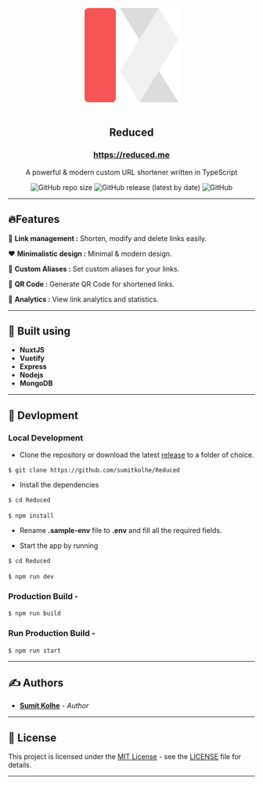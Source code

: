<div align="center">
<img src="./logo.svg" />
<br>
<br>
<h2 ><b>Reduced</b></h2>
<h3>  <a href="https://reduced.me">https://reduced.me</a> </h3>
<p >A powerful & modern custom URL shortener written in TypeScript</p>

![GitHub repo size](https://img.shields.io/github/repo-size/sumitkolhe/reduced?style=flat-square)
![GitHub release (latest by date)](https://img.shields.io/github/v/release/sumitkolhe/reduced?style=flat-square)
![GitHub](https://img.shields.io/github/license/sumitkolhe/reduced?style=flat-square)

</div>

---

## 🔥Features

:link: **Link management :** Shorten, modify and delete links easily.

:heart: **Minimalistic design :** Minimal & modern design.

:rainbow: **Custom Aliases :** Set custom aliases for your links.

:iphone: **QR Code :** Generate QR Code for shortened links.

:rocket: **Analytics :** View link analytics and statistics.

---

## 🧰 Built using

-   **NuxtJS**
-   **Vuetify**
-   **Express**
-   **Nodejs**
-   **MongoDB**

---

## :construction_worker: Devlopment

### Local Development

-   Clone the repository or download the latest [release](https://github.com/sumitkolhe/Reduced/releases) to a folder of choice.

```
$ git clone https://github.com/sumitkolhe/Reduced
```

-   Install the dependencies

```
$ cd Reduced

$ npm install
```

-   Rename **.sample-env** file to **.env** and fill all the required fields.

-   Start the app by running

```
$ cd Reduced

$ npm run dev
```

### Production Build -

```
$ npm run build
```

### Run Production Build -

```
$ npm run start
```

---

## ✍️ Authors

-   [**Sumit Kolhe**](https://github.com/sumitkolhe) - _Author_

---

## 📜 License

This project is licensed under the [MIT License](https://opensource.org/licenses/MIT) - see the [LICENSE](LICENSE) file for details.

---
